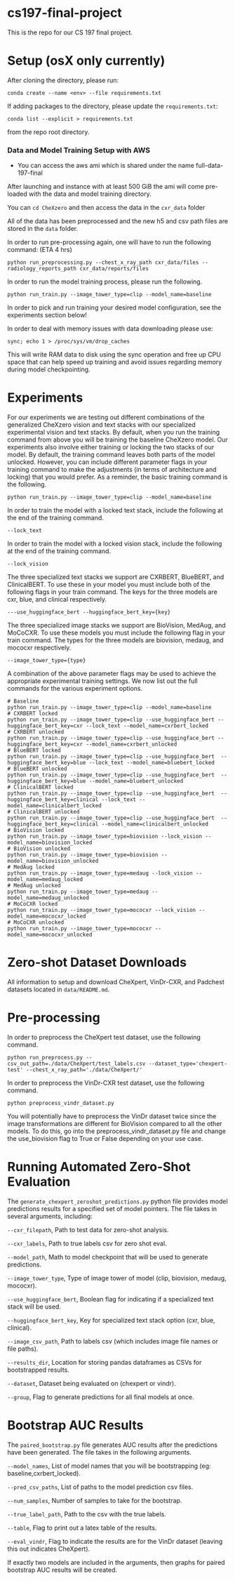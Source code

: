 # cs197-final-project

This is the repo for our CS 197 final project. 

# Setup (osX only currently)

After cloning the directory, please run:

```
conda create --name <env> --file requirements.txt
```

If adding packages to the directory, please update the `requirements.txt`:
```
conda list --explicit > requirements.txt
```
from the repo root directory.

### Data and Model Training Setup with AWS

- You can access the aws ami which is shared under the name full-data-197-final

After launching and instance with at least 500 GiB the ami will come pre-loaded with the data and model training directory.

You can `cd CheXzero` and then access the data in the `cxr_data` folder

All of the data has been preprocessed and the new h5 and csv path files are stored in the `data` folder. 

In order to run pre-processing again, one will have to run the following command: (ETA 4 hrs)

```
python run_preprocessing.py --chest_x_ray_path cxr_data/files --radiology_reports_path cxr_data/reports/files
```

In order to run the model training process, please run the following.

```
python run_train.py --image_tower_type=clip --model_name=baseline
```

In order to pick and run training your desired model configuration, see the experiments section below!

In order to deal with memory issues with data downloading please use:

```
sync; echo 1 > /proc/sys/vm/drop_caches
```

This will write RAM data to disk using the sync operation and free up CPU space that can help speed up training and avoid issues regarding memory during model checkpointing. 

# Experiments

For our experiments we are testing out different combinations of the generalized CheXzero vision and text stacks with our specialized experimental vision and text stacks. By default, when you run the training command from above you will be training the baseline CheXzero model. Our experiments also involve either training or locking the two stacks of our model. By default, the training command leaves both parts of the model unlocked. However, you can include different parameter flags in your training command to make the adjustments (in terms of architecture and locking) that you would prefer. As a reminder, the basic training command is the following.

```
python run_train.py --image_tower_type=clip --model_name=baseline
```

In order to train the model with a locked text stack, include the following at the end of the training command.

```
--lock_text
```

In order to train the model with a locked vision stack, include the following at the end of the training command.

```
--lock_vision
```

The three specialized text stacks we support are CXRBERT, BlueBERT, and ClinicalBERT. To use these in your model you must include both of the following flags in your train command. The keys for the three models are cxr, blue, and clinical respectively.

```
---use_huggingface_bert --huggingface_bert_key={key}
```

The three specialized image stacks we support are BioVision, MedAug, and MoCoCXR. To use these models you must include the following flag in your train command. The types for the three models are biovision, medaug, and mococxr respectively.

```
--image_tower_type={type}
```

A combination of the above parameter flags may be used to achieve the appropriate experimental training settings. We now list out the full commands for the various experiment options.

```
# Baseline
python run_train.py --image_tower_type=clip --model_name=baseline
# CXRBERT locked
python run_train.py --image_tower_type=clip --use_huggingface_bert --huggingface_bert_key=cxr --lock_text --model_name=cxrbert_locked
# CXRBERT unlocked
python run_train.py --image_tower_type=clip --use_huggingface_bert --huggingface_bert_key=cxr --model_name=cxrbert_unlocked
# BlueBERT locked
python run_train.py --image_tower_type=clip --use_huggingface_bert  --huggingface_bert_key=blue --lock_text --model_name=bluebert_locked
# BlueBERT unlocked
python run_train.py --image_tower_type=clip --use_huggingface_bert  --huggingface_bert_key=blue --model_name=bluebert_unlocked
# ClinicalBERT locked
python run_train.py --image_tower_type=clip --use_huggingface_bert  --huggingface_bert_key=clinical --lock_text --model_name=clinicalbert_locked
# ClinicalBERT unlocked
python run_train.py --image_tower_type=clip --use_huggingface_bert  --huggingface_bert_key=clinical --model_name=clinicalbert_unlocked
# BioVision locked
python run_train.py --image_tower_type=biovision --lock_vision --model_name=biovision_locked
# BioVision unlocked
python run_train.py --image_tower_type=biovision --model_name=biovision_unlocked
# MedAug locked
python run_train.py --image_tower_type=medaug --lock_vision --model_name=medaug_locked
# MedAug unlocked
python run_train.py --image_tower_type=medaug --model_name=medaug_unlocked
# MoCoCXR locked
python run_train.py --image_tower_type=mococxr --lock_vision --model_name=mococxr_locked
# MoCoCXR unlocked
python run_train.py --image_tower_type=mococxr --model_name=mococxr_unlocked
```

# Zero-shot Dataset Downloads

All information to setup and download CheXpert, VinDr-CXR, and Padchest datasets located in `data/README.md`.

# Pre-processing

In order to preprocess the CheXpert test dataset, use the following command.

```
python run_preprocess.py --csv_out_path=./data/CheXpert/test_labels.csv --dataset_type='chexpert-test' --chest_x_ray_path='./data/CheXpert/'
```

In order to preprocess the VinDr-CXR test dataset, use the following command.

```
python preprocess_vindr_dataset.py
```

You will potentially have to preprocess the VinDr dataset twice since the image transformations are different for BioVision compared to all the other models. To do this, go into the preprocess_vindr_dataset.py file and change the use_biovision flag to True or False depending on your use case.

# Running Automated Zero-Shot Evaluation

The `generate_chexpert_zeroshot_predictions.py` python file provides model predictions results for a specified set of model pointers. The file takes in several arguments, including:

`--cxr_filepath`, Path to test data for zero-shot analysis.

`--cxr_labels`, Path to true labels csv for zero shot eval.

`--model_path`, Math to model checkpoint that will be used to generate predictions.

`--image_tower_type`, Type of image tower of model (clip, biovision, medaug, mococxr).

`--use_huggingface_bert`, Boolean flag for indicating if a specialized text stack will be used.

`--huggingface_bert_key`, Key for specialized text stack option (cxr, blue, clinical).

`--image_csv_path`, Path to labels csv (which includes image file names or file paths).

`--results_dir`, Location for storing pandas dataframes as CSVs for bootstrapped results.

`--dataset`, Dataset being evaluated on (chexpert or vindr).

`--group`, Flag to generate predictions for all final models at once.

# Bootstrap AUC Results

The `paired_bootstrap.py` file generates AUC results after the predictions have been generated. The file takes in the following arguments.

`--model_names`, List of model names that you will be bootstrapping (eg: baseline,cxrbert_locked).

`--pred_csv_paths`, List of paths to the model prediction csv files.

`--num_samples`, Number of samples to take for the bootstrap.

`--true_label_path`, Path to the csv with the true labels.

`--table`, Flag to print out a latex table of the results.

`--eval_vindr`, Flag to indicate the results are for the VinDr dataset (leaving this out indicates CheXpert).

If exactly two models are included in the arguments, then graphs for paired bootstrap AUC results will be created.
